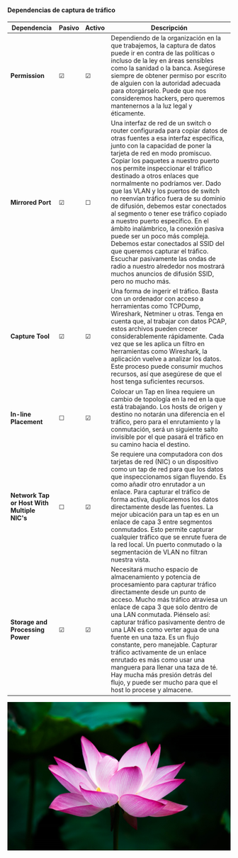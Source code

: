 #### Dependencias de captura de tráfico

| Dependencia                        | Pasivo | Activo | Descripción |
|------------------------------------|--------|--------|-------------|
| **Permission**                     | ☑      | ☑      | Dependiendo de la organización en la que trabajemos, la captura de datos puede ir en contra de las políticas o incluso de la ley en áreas sensibles como la sanidad o la banca. Asegúrese siempre de obtener permiso por escrito de alguien con la autoridad adecuada para otorgárselo. Puede que nos consideremos hackers, pero queremos mantenernos a la luz legal y éticamente. |
| **Mirrored Port**                  | ☑      | ☐      | Una interfaz de red de un switch o router configurada para copiar datos de otras fuentes a esa interfaz específica, junto con la capacidad de poner la tarjeta de red en modo promiscuo. Copiar los paquetes a nuestro puerto nos permite inspeccionar el tráfico destinado a otros enlaces que normalmente no podríamos ver. Dado que las VLAN y los puertos de switch no reenvían tráfico fuera de su dominio de difusión, debemos estar conectados al segmento o tener ese tráfico copiado a nuestro puerto específico. En el ámbito inalámbrico, la conexión pasiva puede ser un poco más compleja. Debemos estar conectados al SSID del que queremos capturar el tráfico. Escuchar pasivamente las ondas de radio a nuestro alrededor nos mostrará muchos anuncios de difusión SSID, pero no mucho más. |
| **Capture Tool**                   | ☑      | ☑      | Una forma de ingerir el tráfico. Basta con un ordenador con acceso a herramientas como TCPDump, Wireshark, Netminer u otras. Tenga en cuenta que, al trabajar con datos PCAP, estos archivos pueden crecer considerablemente rápidamente. Cada vez que se les aplica un filtro en herramientas como Wireshark, la aplicación vuelve a analizar los datos. Este proceso puede consumir muchos recursos, así que asegúrese de que el host tenga suficientes recursos. |
| **In-line Placement**              | ☐      | ☑      | Colocar un Tap en línea requiere un cambio de topología en la red en la que está trabajando. Los hosts de origen y destino no notarán una diferencia en el tráfico, pero para el enrutamiento y la conmutación, será un siguiente salto invisible por el que pasará el tráfico en su camino hacia el destino. |
| **Network Tap or Host With Multiple NIC's** | ☐ | ☑ | Se requiere una computadora con dos tarjetas de red (NIC) o un dispositivo como un tap de red para que los datos que inspeccionamos sigan fluyendo. Es como añadir otro enrutador a un enlace. Para capturar el tráfico de forma activa, duplicaremos los datos directamente desde las fuentes. La mejor ubicación para un tap es en un enlace de capa 3 entre segmentos conmutados. Esto permite capturar cualquier tráfico que se enrute fuera de la red local. Un puerto conmutado o la segmentación de VLAN no filtran nuestra vista. |
| **Storage and Processing Power**    | ☑      | ☑      | Necesitará mucho espacio de almacenamiento y potencia de procesamiento para capturar tráfico directamente desde un punto de acceso. Mucho más tráfico atraviesa un enlace de capa 3 que solo dentro de una LAN conmutada. Piénselo así: capturar tráfico pasivamente dentro de una LAN es como verter agua de una fuente en una taza. Es un flujo constante, pero manejable. Capturar tráfico activamente de un enlace enrutado es más como usar una manguera para llenar una taza de té. Hay mucha más presión detrás del flujo, y puede ser mucho para que el host lo procese y almacene. |

![carga](secciones/posts/images/imagen-2.jpg)